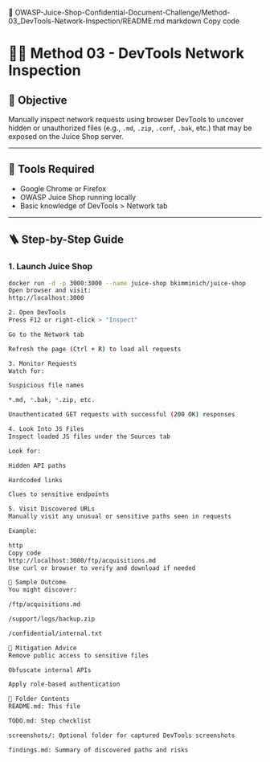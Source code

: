 📁 OWASP-Juice-Shop-Confidential-Document-Challenge/Method-03_DevTools-Network-Inspection/README.md
markdown
Copy code
# 🕵️‍♂️ Method 03 - DevTools Network Inspection

## 🎯 Objective
Manually inspect network requests using browser DevTools to uncover hidden or unauthorized files (e.g., `.md`, `.zip`, `.conf`, `.bak`, etc.) that may be exposed on the Juice Shop server.

---

## 🧰 Tools Required
- Google Chrome or Firefox
- OWASP Juice Shop running locally
- Basic knowledge of DevTools > Network tab

---

## 🪜 Step-by-Step Guide

### 1. Launch Juice Shop
```bash
docker run -d -p 3000:3000 --name juice-shop bkimminich/juice-shop
Open browser and visit:
http://localhost:3000

2. Open DevTools
Press F12 or right-click > "Inspect"

Go to the Network tab

Refresh the page (Ctrl + R) to load all requests

3. Monitor Requests
Watch for:

Suspicious file names

*.md, *.bak, *.zip, etc.

Unauthenticated GET requests with successful (200 OK) responses

4. Look Into JS Files
Inspect loaded JS files under the Sources tab

Look for:

Hidden API paths

Hardcoded links

Clues to sensitive endpoints

5. Visit Discovered URLs
Manually visit any unusual or sensitive paths seen in requests

Example:

http
Copy code
http://localhost:3000/ftp/acquisitions.md
Use curl or browser to verify and download if needed

🧪 Sample Outcome
You might discover:

/ftp/acquisitions.md

/support/logs/backup.zip

/confidential/internal.txt

🔐 Mitigation Advice
Remove public access to sensitive files

Obfuscate internal APIs

Apply role-based authentication

📁 Folder Contents
README.md: This file

TODO.md: Step checklist

screenshots/: Optional folder for captured DevTools screenshots

findings.md: Summary of discovered paths and risks
